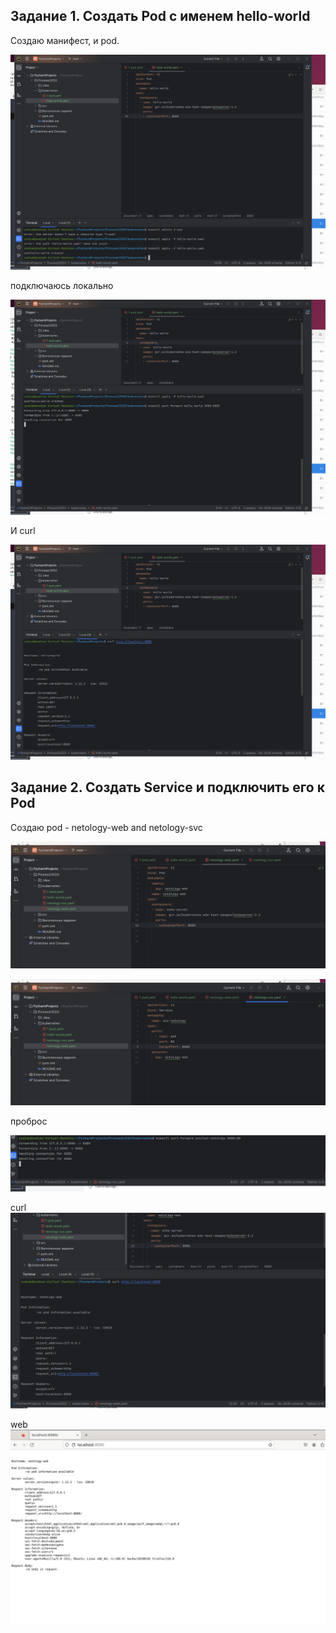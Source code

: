 ## Задание 1. Создать Pod с именем hello-world

Создаю манифест, и pod.

![c31f94efc6e815c584f799846ae4592e.png](../_resources/c31f94efc6e815c584f799846ae4592e-6.png)

подключаюсь локально

![84312ca6b3f56497fed3f43b42292576.png](../_resources/84312ca6b3f56497fed3f43b42292576-6.png)

И curl

![6ab2c23fe9b6ff5a5840fce733011482.png](../_resources/6ab2c23fe9b6ff5a5840fce733011482-6.png)

## Задание 2. Создать Service и подключить его к Pod


Создаю pod - netology-web and netology-svc

![a2d69695ede3a59f0d23cdf5b08a00a3.png](../_resources/a2d69695ede3a59f0d23cdf5b08a00a3-6.png)


![470c2bb8176e05464201131351976e6b.png](../_resources/470c2bb8176e05464201131351976e6b-6.png)

проброс

![3753eca9dfa4b103e027c824293796db.png](../_resources/3753eca9dfa4b103e027c824293796db-6.png)

curl
![371d6a0544286831f73e8b3da8fc1757.png](../_resources/371d6a0544286831f73e8b3da8fc1757-6.png)

web
![3d71379cd4e51f6b14ce3984e7d47aaa.png](../_resources/3d71379cd4e51f6b14ce3984e7d47aaa-6.png)

